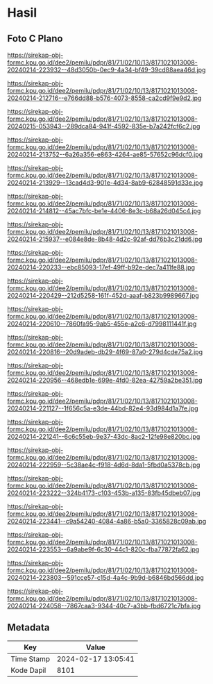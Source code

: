 # Hasil

## Foto C Plano

https://sirekap-obj-formc.kpu.go.id/dee2/pemilu/pdpr/81/71/02/10/13/8171021013008-20240214-223932--48d3050b-0ec9-4a34-bf49-39cd88aea46d.jpg

https://sirekap-obj-formc.kpu.go.id/dee2/pemilu/pdpr/81/71/02/10/13/8171021013008-20240214-212716--e766dd88-b576-4073-8558-ca2cd9f9e9d2.jpg

https://sirekap-obj-formc.kpu.go.id/dee2/pemilu/pdpr/81/71/02/10/13/8171021013008-20240215-053943--289dca84-941f-4592-835e-b7a242fcf6c2.jpg

https://sirekap-obj-formc.kpu.go.id/dee2/pemilu/pdpr/81/71/02/10/13/8171021013008-20240214-213752--6a26a356-e863-4264-ae85-57652c96dcf0.jpg

https://sirekap-obj-formc.kpu.go.id/dee2/pemilu/pdpr/81/71/02/10/13/8171021013008-20240214-213929--13cad4d3-901e-4d34-8ab9-62848591d33e.jpg

https://sirekap-obj-formc.kpu.go.id/dee2/pemilu/pdpr/81/71/02/10/13/8171021013008-20240214-214812--45ac7bfc-be1e-4406-8e3c-b68a26d045c4.jpg

https://sirekap-obj-formc.kpu.go.id/dee2/pemilu/pdpr/81/71/02/10/13/8171021013008-20240214-215937--e084e8de-8b48-4d2c-92af-dd76b3c21dd6.jpg

https://sirekap-obj-formc.kpu.go.id/dee2/pemilu/pdpr/81/71/02/10/13/8171021013008-20240214-220233--ebc85093-17ef-49ff-b92e-dec7a411fe88.jpg

https://sirekap-obj-formc.kpu.go.id/dee2/pemilu/pdpr/81/71/02/10/13/8171021013008-20240214-220429--212d5258-161f-452d-aaaf-b823b9989667.jpg

https://sirekap-obj-formc.kpu.go.id/dee2/pemilu/pdpr/81/71/02/10/13/8171021013008-20240214-220610--7860fa95-9ab5-455e-a2c6-d7998111441f.jpg

https://sirekap-obj-formc.kpu.go.id/dee2/pemilu/pdpr/81/71/02/10/13/8171021013008-20240214-220816--20d9adeb-db29-4f69-87a0-279d4cde75a2.jpg

https://sirekap-obj-formc.kpu.go.id/dee2/pemilu/pdpr/81/71/02/10/13/8171021013008-20240214-220956--468edb1e-699e-4fd0-82ea-42759a2be351.jpg

https://sirekap-obj-formc.kpu.go.id/dee2/pemilu/pdpr/81/71/02/10/13/8171021013008-20240214-221127--1f656c5a-e3de-44bd-82e4-93d984d1a7fe.jpg

https://sirekap-obj-formc.kpu.go.id/dee2/pemilu/pdpr/81/71/02/10/13/8171021013008-20240214-221241--6c6c55eb-9e37-43dc-8ac2-12fe98e820bc.jpg

https://sirekap-obj-formc.kpu.go.id/dee2/pemilu/pdpr/81/71/02/10/13/8171021013008-20240214-222959--5c38ae4c-f918-4d6d-8da1-5fbd0a5378cb.jpg

https://sirekap-obj-formc.kpu.go.id/dee2/pemilu/pdpr/81/71/02/10/13/8171021013008-20240214-223222--324b4173-c103-453b-a135-83fb45dbeb07.jpg

https://sirekap-obj-formc.kpu.go.id/dee2/pemilu/pdpr/81/71/02/10/13/8171021013008-20240214-223441--c9a54240-4084-4a86-b5a0-3365828c09ab.jpg

https://sirekap-obj-formc.kpu.go.id/dee2/pemilu/pdpr/81/71/02/10/13/8171021013008-20240214-223553--6a9abe9f-6c30-44c1-820c-fba77872fa62.jpg

https://sirekap-obj-formc.kpu.go.id/dee2/pemilu/pdpr/81/71/02/10/13/8171021013008-20240214-223803--591cce57-c15d-4a4c-9b9d-b6846bd566dd.jpg

https://sirekap-obj-formc.kpu.go.id/dee2/pemilu/pdpr/81/71/02/10/13/8171021013008-20240214-224058--7867caa3-9344-40c7-a3bb-fbd6721c7bfa.jpg


## Metadata

| Key        | Value               |
| ---------- | ------------------- |
| Time Stamp | 2024-02-17 13:05:41 |
| Kode Dapil | 8101                |



